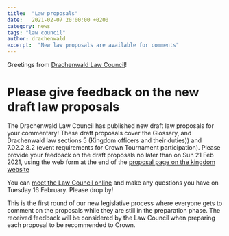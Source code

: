 ```yaml
---
title:  "Law proposals"
date:   2021-02-07 20:00:00 +0200
category: news
tags: "law council"
author: drachenwald
excerpt:  "New law proposals are available for comments"
---
```


Greetings from [Drachenwald Law Council](https://drachenwald.sca.org/offices/seneschal/law-council/)!

# Please give feedback on the new draft law proposals

The Drachenwald Law Council has published new draft law proposals for your commentary! These draft proposals cover the Glossary, and Drachenwald law sections 5 (Kingdom officers and their duties)) and 7.02.2.8.2 (event requirements for Crown Tournament participation). Please provide your feedback on the draft proposals no later than on Sun 21 Feb 2021, using the web form at the end of the [proposal page on the kingdom website](https://drachenwald.sca.org/offices/seneschal/lawproposal4_v0/)

You can [meet the Law Council online](https://drachenwald.sca.org/events/calendar/#/drachenwald/2021-02-16/drachenwald-law-council-q-a) and make any questions you have on Tuesday 16 February. Please drop by!

This is the first round of our new legislative process where everyone gets to comment on the proposals while they are still in the preparation phase. The received feedback will be considered by the Law Council when preparing each proposal to be recommended to Crown.
